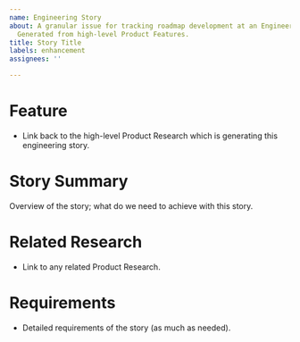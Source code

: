 ```yaml
---
name: Engineering Story
about: A granular issue for tracking roadmap development at an Engineering level.
  Generated from high-level Product Features.
title: Story Title
labels: enhancement
assignees: ''

---
```


# Feature

- Link back to the high-level Product Research which is generating this engineering story.

# Story Summary

Overview of the story; what do we need to achieve with this story.

# Related Research

- Link to any related Product Research.

# Requirements

- Detailed requirements of the story (as much as needed).
